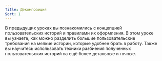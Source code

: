 ```yaml
---
Title: Декомпозиция
Sort: 1
---
```


В предыдущих уроках вы познакомились с концепцией пользовательских историй и правилами их оформления. В этом уроке вы узнаете, как можно разделить большие пользовательские требования на мелкие истории, которые удобнее брать в работу. Также вы научитесь использовать техники разбиения полученных пользовательских историй на ещё более детальные и точные.